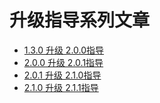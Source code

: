 # 升级指导系列文章

* [1.3.0 升级 2.0.0指导](upgrading/1_3_0T2_0_0.md)
* [2.0.0 升级 2.0.1指导](upgrading/2_0_0T2_0_1.md)
* [2.0.1 升级 2.1.0指导](upgrading/2_0_1T2_1_0.md)
* [2.1.0 升级 2.1.1指导](upgrading/2_1_0T2_1_1.md)